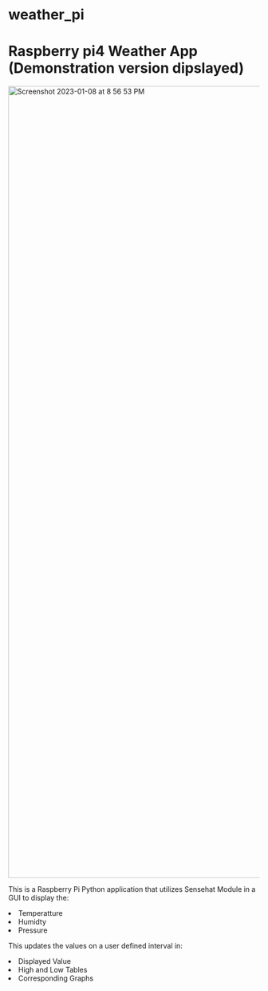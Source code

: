 # weather_pi
<h1>Raspberry pi4 Weather App (Demonstration version dipslayed)</h1>
<img width="1584" alt="Screenshot 2023-01-08 at 8 56 53 PM" src="https://user-images.githubusercontent.com/77395950/211238868-a2771493-02b3-4fcb-868b-64387d4b5db5.png">
<p>This is a Raspberry Pi Python application that utilizes Sensehat Module in a GUI to display the:</p>
<li>Temperatture</li>
<li>Humidty</li>
<li>Pressure</n/li>
<p>This updates the values on a user defined interval in:</p>
<li>Displayed Value</li>
<li>High and Low Tables</li>
<li>Corresponding Graphs</li>
